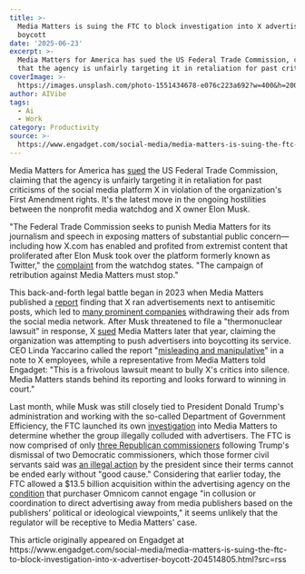 ```yaml
---
title: >-
  Media Matters is suing the FTC to block investigation into X advertiser
  boycott
date: '2025-06-23'
excerpt: >-
  Media Matters for America has sued the US Federal Trade Commission, claiming
  that the agency is unfairly targeting it in retaliation for past criticis...
coverImage: >-
  https://images.unsplash.com/photo-1551434678-e076c223a692?w=400&h=200&fit=crop&auto=format
author: AIVibe
tags:
  - Ai
  - Work
category: Productivity
source: >-
  https://www.engadget.com/social-media/media-matters-is-suing-the-ftc-to-block-investigation-into-x-advertiser-boycott-204514805.html?src=rss
---
```

<p>Media Matters for America has <a data-i13n="elm:context_link;elmt:doNotAffiliate;cpos:1;pos:1" class="no-affiliate-link" href="https://www.mediamatters.org/justice-civil-liberties/media-matters-files-suit-federal-court-block-retaliatory-ftc-investigation"><ins>sued</ins></a> the US Federal Trade Commission, claiming that the agency is unfairly targeting it in retaliation for past criticisms of the social media platform X in violation of the organization's First Amendment rights. It's the latest move in the ongoing hostilities between the nonprofit media watchdog and X owner Elon Musk.</p>
<p>"The Federal Trade Commission seeks to punish Media Matters for its journalism and speech in exposing matters of substantial public concern—including how X.com has enabled and profited from extremist content that proliferated after Elon Musk took over the platform formerly known as Twitter," the <a data-i13n="elm:context_link;elmt:doNotAffiliate;cpos:2;pos:1" class="no-affiliate-link" href="https://cloudfront.mediamatters.org/static/D8File/2025/06/23/complaint.pdf"><ins>complaint</ins></a> from the watchdog states. "The campaign of retribution against Media Matters must stop."</p>
<span id="end-legacy-contents"></span><p>This back-and-forth legal battle began in 2023 when Media Matters published a <a data-i13n="elm:context_link;elmt:doNotAffiliate;cpos:3;pos:1" class="no-affiliate-link" href="https://www.mediamatters.org/twitter/musk-endorses-antisemitic-conspiracy-theory-x-has-been-placing-ads-apple-bravo-ibm-oracle"><ins>report</ins></a> finding that X ran advertisements next to antisemitic posts, which led to <a data-i13n="elm:context_link;elmt:doNotAffiliate;cpos:4;pos:1" class="no-affiliate-link" href="https://www.engadget.com/apple-reportedly-pulls-ads-from-x-amid-a-growing-backlash-to-antisemitic-content-on-the-platform-205849759.html"><ins>many prominent companies</ins></a> withdrawing their ads from the social media network. After Musk threatened to file a "thermonuclear lawsuit" in response, X <a data-i13n="cpos:5;pos:1" href="https://www.engadget.com/x-lawsuit-accuses-media-matters-of-running-a-campaign-to-drive-advertisers-away-from-its-website-040022933.html"><ins>sued</ins></a> Media Matters later that year, claiming the organization was attempting to push advertisers into boycotting its service. CEO Linda Yaccarino called the report "<a data-i13n="elm:context_link;elmt:doNotAffiliate;cpos:6;pos:1" class="no-affiliate-link" href="https://www.engadget.com/x-ceo-calls-article-that-led-to-latest-brand-exodus-misleading-and-manipulated-204025411.html"><ins>misleading and manipulative</ins></a>" in a note to X employees, while a representative from Media Matters told Engadget: "This is a frivolous lawsuit meant to bully X's critics into silence. Media Matters stands behind its reporting and looks forward to winning in court."</p>
<p>Last month, while Musk was still closely tied to President Donald Trump's administration and working with the so-called Department of Government Efficiency, the FTC launched its own <a data-i13n="elm:context_link;elmt:doNotAffiliate;cpos:7;pos:1" class="no-affiliate-link" href="https://www.nytimes.com/2025/05/22/technology/ftc-investigates-media-matters.html"><ins>investigation</ins></a> into Media Matters to determine whether the group illegally colluded with advertisers. The FTC is now comprised of only <a data-i13n="elm:context_link;elmt:doNotAffiliate;cpos:8;pos:1" class="no-affiliate-link" href="https://www.engadget.com/big-tech/trump-now-has-full-control-of-the-ftc-180816016.html"><ins>three Republican commissioners</ins></a> following Trump's dismissal of two Democratic commissioners, which those former civil servants said was <a data-i13n="elm:context_link;elmt:doNotAffiliate;cpos:9;pos:1" class="no-affiliate-link" href="https://www.engadget.com/big-tech/president-trump-has-fired-the-ftcs-two-democrat-commissioners-225952614.html"><ins>an illegal action</ins></a> by the president since their terms cannot be ended early without "good cause." Considering that earlier today, the FTC allowed a $13.5 billion acquisition within the advertising agency on the <a data-i13n="elm:context_link;elmt:doNotAffiliate;cpos:10;pos:1" class="no-affiliate-link" href="https://www.ftc.gov/news-events/news/press-releases/2025/06/ftc-prevents-anticompetitive-coordination-global-advertising-merger"><ins>condition</ins></a> that purchaser Omnicom cannot engage "in collusion or coordination to direct advertising away from media publishers based on the publishers’ political or ideological viewpoints," it seems unlikely that the regulator will be receptive to Media Matters' case.</p>This article originally appeared on Engadget at https://www.engadget.com/social-media/media-matters-is-suing-the-ftc-to-block-investigation-into-x-advertiser-boycott-204514805.html?src=rss
